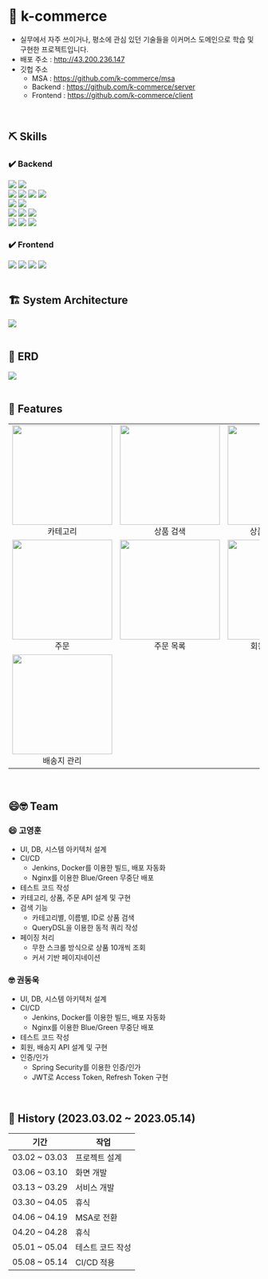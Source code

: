 # 🚀 k-commerce
- 실무에서 자주 쓰이거나, 평소에 관심 있던 기술들을 이커머스 도메인으로 학습 및 구현한 프로젝트입니다.
- 배포 주소 : http://43.200.236.147
- 깃헙 주소
  - MSA : https://github.com/k-commerce/msa
  - Backend : https://github.com/k-commerce/server
  - Frontend : https://github.com/k-commerce/client

<br>

## ⛏️ Skills
### ✔️ Backend
<div>
  <img src="https://img.shields.io/badge/java-FF7328?style=for-the-badge&logo=java&logoColor=white">
  <img src="https://img.shields.io/badge/mysql-4479A1?style=for-the-badge&logo=mysql&logoColor=white">
</div>
<div>
  <img src="https://img.shields.io/badge/spring boot-6DB33F?style=for-the-badge&logo=springboot&logoColor=white">
  <img src="https://img.shields.io/badge/spring security-6DB33F?style=for-the-badge&logo=springsecurity&logoColor=white">
  <img src="https://img.shields.io/badge/spring data jpa-6DB33F?style=for-the-badge&logo=spring&logoColor=white">
  <img src="https://img.shields.io/badge/querydsl-0769AD?style=for-the-badge&logo=querydsl&logoColor=white">
</div>
<div>
  <img src="https://img.shields.io/badge/junit5-25A162?style=for-the-badge&logo=junit5&logoColor=white">
  <img src="https://img.shields.io/badge/Gradle-02303A?style=for-the-badge&logo=Gradle&logoColor=white">
</div>
<div>
  <img src="https://img.shields.io/badge/amazon ec2-FF9900?style=for-the-badge&logo=amazonec2&logoColor=white">
  <img src="https://img.shields.io/badge/amazon rds-527FFF?style=for-the-badge&logo=amazonrds&logoColor=white">
  <img src="https://img.shields.io/badge/amazon s3-569A31?style=for-the-badge&logo=amazons3&logoColor=white">
</div>
<div>
  <img src="https://img.shields.io/badge/jenkins-D24939?style=for-the-badge&logo=jenkins&logoColor=white">
  <img src="https://img.shields.io/badge/docker-2496ED?style=for-the-badge&logo=docker&logoColor=white">
  <img src="https://img.shields.io/badge/nginx-009639?style=for-the-badge&logo=nginx&logoColor=white">
</div>

### ✔️ Frontend
<div>
  <img src="https://img.shields.io/badge/html5-E34F26?style=for-the-badge&logo=html5&logoColor=white">
  <img src="https://img.shields.io/badge/css3-1572B6?style=for-the-badge&logo=css3&logoColor=white">
  <img src="https://img.shields.io/badge/javascript-FF8800?style=for-the-badge&logo=javascript&logoColor=white">
  <img src="https://img.shields.io/badge/vue.js-4FC08D?style=for-the-badge&logo=vuedotjs&logoColor=white">
</div>

<br>

## 🏗️ System Architecture
<div>
  <img src="https://github.com/k-commerce/server/assets/96934857/21db2d8b-7017-49be-aa8e-0d7772851b1d">
</div>

<br>

## 🎨 ERD
<div>
  <img src="https://github.com/k-commerce/server/assets/96934857/8c95fa36-36c4-4337-8ca6-7b9671071a93">
</div>

<br>

## 🔎 Features
<table>
  <tr>
    <td>
      <img src="https://github.com/k-commerce/server/assets/96934857/ef624d1d-e8e2-4b65-b88e-ae584f16e2e3" style="width: 200px;">
      <div style="text-align: center;">카테고리</div>
    </td>
    <td>
      <img src="https://github.com/k-commerce/server/assets/96934857/7b4e0f60-c3f1-455d-bd10-a83bb63b16ec" style="width: 200px;">
      <div style="text-align: center;">상품 검색</div>
    </td>
    <td>
      <img src="https://github.com/k-commerce/server/assets/96934857/ce1eeb46-16ff-4d98-925f-26e501965301" style="width: 200px;">
      <div style="text-align: center;">상품 목록 페이징</div>
    </td>
  </tr>
  <tr>
    <td>
      <img src="https://github.com/k-commerce/server/assets/96934857/fb007c9b-3e12-4cc1-ba90-09aa223f7f4b" style="width: 200px;">
      <div style="text-align: center;">주문</div>
    </td>
    <td>
      <img src="https://github.com/k-commerce/server/assets/96934857/15624f04-3f05-4290-b1c9-bd217ca1d9b1" style="width: 200px;">
      <div style="text-align: center;">주문 목록</div>
    </td>
    <td>
      <img src="https://github.com/k-commerce/server/assets/96934857/a74c0bbd-f757-45c8-88fa-12a7e1ebb253" style="width: 200px;">
      <div style="text-align: center;">회원가입/로그인</div>
    </td>
  </tr>
  <tr>
    <td>
      <img src="https://github.com/k-commerce/server/assets/96934857/568b635e-d1cd-4201-ada2-ef7c117c6e9c" style="width: 200px;">
      <div style="text-align: center;">배송지 관리</div>
    </td>
  </tr>
</table>

<br>

## 😄🤓 Team
### 😄 고영훈
- UI, DB, 시스템 아키텍처 설계
- CI/CD
  - Jenkins, Docker를 이용한 빌드, 배포 자동화
  - Nginx를 이용한 Blue/Green 무중단 배포
- 테스트 코드 작성
- 카테고리, 상품, 주문 API 설계 및 구현
- 검색 기능
  - 카테고리별, 이름별, ID로 상품 검색
  - QueryDSL을 이용한 동적 쿼리 작성
- 페이징 처리
  - 무한 스크롤 방식으로 상품 10개씩 조회
  - 커서 기반 페이지네이션
### 🤓 권동욱
- UI, DB, 시스템 아키텍처 설계
- CI/CD
  - Jenkins, Docker를 이용한 빌드, 배포 자동화
  - Nginx를 이용한 Blue/Green 무중단 배포
- 테스트 코드 작성
- 회원, 배송지 API 설계 및 구현
- 인증/인가
  - Spring Security를 이용한 인증/인가
  - JWT로 Access Token, Refresh Token 구현

<br>

## 📅 History (2023.03.02 ~ 2023.05.14)
| 기간          | 작업             |
| ------------- | ---------------- |
| 03.02 ~ 03.03 | 프로젝트 설계    |
| 03.06 ~ 03.10 | 화면 개발        |
| 03.13 ~ 03.29 | 서비스 개발      |
| 03.30 ~ 04.05 | 휴식             |
| 04.06 ~ 04.19 | MSA로 전환       |
| 04.20 ~ 04.28 | 휴식             |
| 05.01 ~ 05.04 | 테스트 코드 작성 |
| 05.08 ~ 05.14 | CI/CD 적용       |

